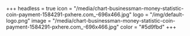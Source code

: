 +++
headless = true
icon = "/media/chart-businessman-money-statistic-coin-payment-1584291-pxhere.com_-696x466.jpg"
logo = "/img/default-logo.png"
image = "/media/chart-businessman-money-statistic-coin-payment-1584291-pxhere.com_-696x466.jpg"
color = "#5d9fbd"
+++
